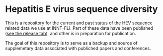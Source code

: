 # Hepatitis E virus sequence diversity
This is a repository for the current and past status of the HEV sequence related data we use at INNT-FLI.
Part of these data have been published ([see the release tab](https://github.com/qPCR4vir/HEV/releases)), 
and other is in preparation for publication.

The goal of this repository is to serve as a backup and source of supplemetary data associated with publiched 
papers and conferences.
